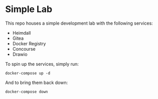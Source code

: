 # Simple Lab

This repo houses a simple development lab with the following services:

- Heimdall
- Gitea
- Docker Registry
- Concourse
- Drawio

To spin up the services, simply run:

```
docker-compose up -d
```

And to bring them back down:

```
docker-compose down
```
